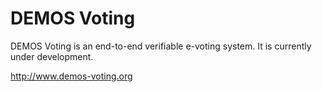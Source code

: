 # DEMOS Voting

DEMOS Voting is an end-to-end verifiable e-voting system. It is currently under development.

http://www.demos-voting.org
